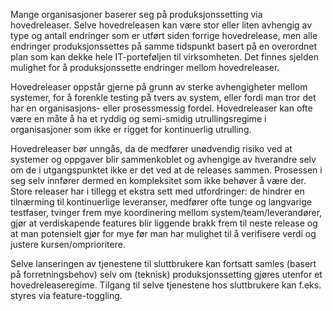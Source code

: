 Mange organisasjoner baserer seg på produksjonssetting via hovedreleaser. Selve hovedreleasen kan være stor eller liten avhengig av type og antall endringer som er utført siden forrige hovedrelease, men alle endringer produksjonssettes på samme tidspunkt basert på en overordnet plan som kan dekke hele IT-porteføljen til virksomheten. Det finnes sjelden mulighet for å produksjonssette endringer mellom hovedreleaser.

Hovedreleaser oppstår gjerne på grunn av sterke avhengigheter mellom systemer, for å forenkle testing på tvers av system, eller fordi man tror det har en organisasjons- eller prosessmessig fordel. Hovedreleaser kan ofte være en måte å ha et ryddig og semi-smidig utrullingsregime i organisasjoner som ikke er rigget for kontinuerlig utrulling.

Hovedreleaser bør unngås, da de medfører unødvendig risiko ved at systemer og oppgaver blir sammenkoblet og avhengige av hverandre selv om de i utgangspunktet ikke er det ved at de releases sammen. Prosessen i seg selv innfører dermed en kompleksitet som ikke behøver å være der. Store releaser har i tillegg et ekstra sett med utfordringer: de hindrer en tilnærming til kontinuerlige leveranser, medfører ofte tunge og langvarige testfaser, tvinger frem mye koordinering mellom system/team/leverandører, gjør at verdiskapende features blir liggende brakk frem til neste release og at man potensielt gjør for mye før man har mulighet til å verifisere verdi og justere kursen/omprioritere.

Selve lanseringen av tjenestene til sluttbrukere kan fortsatt samles (basert på forretningsbehov) selv om (teknisk) produksjonssetting gjøres utenfor et hovedreleaseregime. Tilgang til selve tjenestene hos sluttbrukere kan f.eks. styres via feature-toggling.
